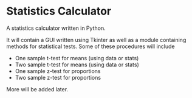 # Statistics Calculator
A statistics calculator written in Python. 

It will contain a GUI written using Tkinter as well as a module containing methods for statistical tests. Some of these procedures will include 
- One sample t-test for means (using data or stats)
- Two sample t-test for means (using data or stats)
- One sample z-test for proportions
- Two sample z-test for proportions

More will be added later.
